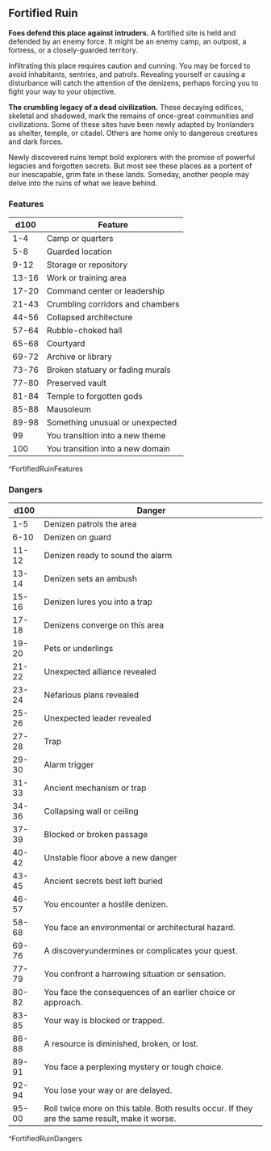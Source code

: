 ## Fortified Ruin
**Foes defend this place against intruders.** A fortified site is held and defended by an enemy force. It might be an enemy camp, an outpost, a fortress, or a closely-guarded territory.

Infiltrating this place requires caution and cunning. You may be forced to avoid inhabitants, sentries, and patrols. Revealing yourself or causing a disturbance will catch the attention of the denizens, perhaps forcing you to fight your way to your objective.

**The crumbling legacy of a dead civilization.** These decaying edifices, skeletal and shadowed, mark the remains of once-great communities and civilizations. Some of these sites have been newly adapted by Ironlanders as shelter, temple, or citadel. Others are home only to dangerous creatures and dark forces.

Newly discovered ruins tempt bold explorers with the promise of powerful legacies and forgotten secrets. But most see these places as a portent of our inescapable, grim fate in these lands. Someday, another people may delve into the ruins of what we leave behind.

### Features
| d100  | Feature  |
|-------|----------|
| 1-4 | Camp or quarters  |
| 5-8 | Guarded location  |
| 9-12 | Storage or repository  |
| 13-16 | Work or training area  |
| 17-20 | Command center or leadership  |
| 21-43 | Crumbling corridors and chambers  |
| 44-56 | Collapsed architecture  |
| 57-64 | Rubble-choked hall  |
| 65-68 | Courtyard  |
| 69-72 | Archive or library  |
| 73-76 | Broken statuary or fading murals  |
| 77-80 | Preserved vault  |
| 81-84 | Temple to forgotten gods  |
| 85-88 | Mausoleum  |
| 89-98 | Something unusual or unexpected  |
| 99 | You transition into a new theme  |
| 100 | You transition into a new domain  |
^FortifiedRuinFeatures

### Dangers
| d100  | Danger  |
|-------|----------|
| 1-5 | Denizen patrols the area  |
| 6-10 | Denizen on guard  |
| 11-12 | Denizen ready to sound the alarm  |
| 13-14 | Denizen sets an ambush  |
| 15-16 | Denizen lures you into a trap  |
| 17-18 | Denizens converge on this area  |
| 19-20 | Pets or underlings  |
| 21-22 | Unexpected alliance revealed  |
| 23-24 | Nefarious plans revealed  |
| 25-26 | Unexpected leader revealed  |
| 27-28 | Trap  |
| 29-30 | Alarm trigger  |
| 31-33 | Ancient mechanism or trap  |
| 34-36 | Collapsing wall or ceiling  |
| 37-39 | Blocked or broken passage  |
| 40-42 | Unstable floor above a new danger  |
| 43-45 | Ancient secrets best left buried  |
| 46-57 | You encounter a hostile denizen.
| 58-68 | You face an environmental or architectural hazard.
| 69-76 | A discoveryundermines or complicates your quest.
| 77-79 | You confront a harrowing situation or sensation.
| 80-82 | You face the consequences of an earlier choice or approach.
| 83-85 | Your way is blocked or trapped.
| 86-88 | A resource is diminished, broken, or lost.
| 89-91 | You face a perplexing mystery or tough choice.
| 92-94 | You lose your way or are delayed.
| 95-00 | Roll twice more on this table. Both results occur. If they are the same result, make it worse.
^FortifiedRuinDangers

